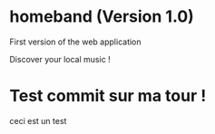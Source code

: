 # homeband (Version 1.0)
First version of the web application

Discover your local music !

# Test commit sur ma tour !
ceci est un test